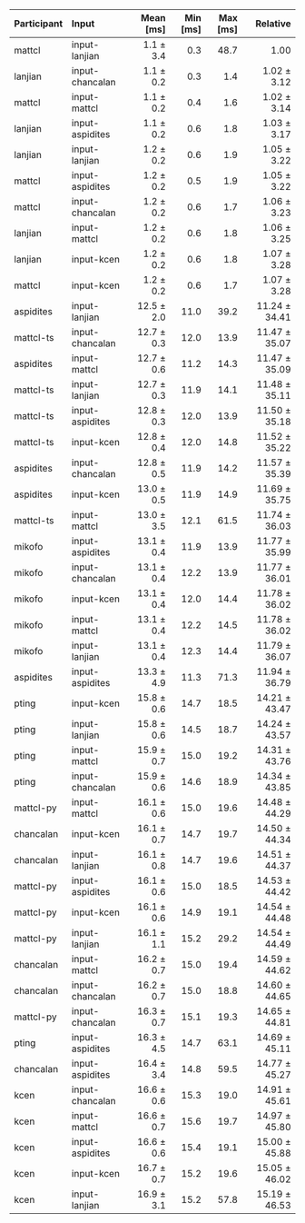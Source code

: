 | Participant | Input | Mean [ms] | Min [ms] | Max [ms] | Relative |
|:---|:---|---:|---:|---:|---:|
| mattcl | input-lanjian | 1.1 ± 3.4 | 0.3 | 48.7 | 1.00 |
| lanjian | input-chancalan | 1.1 ± 0.2 | 0.3 | 1.4 | 1.02 ± 3.12 |
| mattcl | input-mattcl | 1.1 ± 0.2 | 0.4 | 1.6 | 1.02 ± 3.14 |
| lanjian | input-aspidites | 1.1 ± 0.2 | 0.6 | 1.8 | 1.03 ± 3.17 |
| lanjian | input-lanjian | 1.2 ± 0.2 | 0.6 | 1.9 | 1.05 ± 3.22 |
| mattcl | input-aspidites | 1.2 ± 0.2 | 0.5 | 1.9 | 1.05 ± 3.22 |
| mattcl | input-chancalan | 1.2 ± 0.2 | 0.6 | 1.7 | 1.06 ± 3.23 |
| lanjian | input-mattcl | 1.2 ± 0.2 | 0.6 | 1.8 | 1.06 ± 3.25 |
| lanjian | input-kcen | 1.2 ± 0.2 | 0.6 | 1.8 | 1.07 ± 3.28 |
| mattcl | input-kcen | 1.2 ± 0.2 | 0.6 | 1.7 | 1.07 ± 3.28 |
| aspidites | input-lanjian | 12.5 ± 2.0 | 11.0 | 39.2 | 11.24 ± 34.41 |
| mattcl-ts | input-chancalan | 12.7 ± 0.3 | 12.0 | 13.9 | 11.47 ± 35.07 |
| aspidites | input-mattcl | 12.7 ± 0.6 | 11.2 | 14.3 | 11.47 ± 35.09 |
| mattcl-ts | input-lanjian | 12.7 ± 0.3 | 11.9 | 14.1 | 11.48 ± 35.11 |
| mattcl-ts | input-aspidites | 12.8 ± 0.3 | 12.0 | 13.9 | 11.50 ± 35.18 |
| mattcl-ts | input-kcen | 12.8 ± 0.4 | 12.0 | 14.8 | 11.52 ± 35.22 |
| aspidites | input-chancalan | 12.8 ± 0.5 | 11.9 | 14.2 | 11.57 ± 35.39 |
| aspidites | input-kcen | 13.0 ± 0.5 | 11.9 | 14.9 | 11.69 ± 35.75 |
| mattcl-ts | input-mattcl | 13.0 ± 3.5 | 12.1 | 61.5 | 11.74 ± 36.03 |
| mikofo | input-aspidites | 13.1 ± 0.4 | 11.9 | 13.9 | 11.77 ± 35.99 |
| mikofo | input-chancalan | 13.1 ± 0.4 | 12.2 | 13.9 | 11.77 ± 36.01 |
| mikofo | input-kcen | 13.1 ± 0.4 | 12.0 | 14.4 | 11.78 ± 36.02 |
| mikofo | input-mattcl | 13.1 ± 0.4 | 12.2 | 14.5 | 11.78 ± 36.02 |
| mikofo | input-lanjian | 13.1 ± 0.4 | 12.3 | 14.4 | 11.79 ± 36.07 |
| aspidites | input-aspidites | 13.3 ± 4.9 | 11.3 | 71.3 | 11.94 ± 36.79 |
| pting | input-kcen | 15.8 ± 0.6 | 14.7 | 18.5 | 14.21 ± 43.47 |
| pting | input-lanjian | 15.8 ± 0.6 | 14.5 | 18.7 | 14.24 ± 43.57 |
| pting | input-mattcl | 15.9 ± 0.7 | 15.0 | 19.2 | 14.31 ± 43.76 |
| pting | input-chancalan | 15.9 ± 0.6 | 14.6 | 18.9 | 14.34 ± 43.85 |
| mattcl-py | input-mattcl | 16.1 ± 0.6 | 15.0 | 19.6 | 14.48 ± 44.29 |
| chancalan | input-kcen | 16.1 ± 0.7 | 14.7 | 19.7 | 14.50 ± 44.34 |
| chancalan | input-lanjian | 16.1 ± 0.8 | 14.7 | 19.6 | 14.51 ± 44.37 |
| mattcl-py | input-aspidites | 16.1 ± 0.6 | 15.0 | 18.5 | 14.53 ± 44.42 |
| mattcl-py | input-kcen | 16.1 ± 0.6 | 14.9 | 19.1 | 14.54 ± 44.48 |
| mattcl-py | input-lanjian | 16.1 ± 1.1 | 15.2 | 29.2 | 14.54 ± 44.49 |
| chancalan | input-mattcl | 16.2 ± 0.7 | 15.0 | 19.4 | 14.59 ± 44.62 |
| chancalan | input-chancalan | 16.2 ± 0.7 | 15.0 | 18.8 | 14.60 ± 44.65 |
| mattcl-py | input-chancalan | 16.3 ± 0.7 | 15.1 | 19.3 | 14.65 ± 44.81 |
| pting | input-aspidites | 16.3 ± 4.5 | 14.7 | 63.1 | 14.69 ± 45.11 |
| chancalan | input-aspidites | 16.4 ± 3.4 | 14.8 | 59.5 | 14.77 ± 45.27 |
| kcen | input-chancalan | 16.6 ± 0.6 | 15.3 | 19.0 | 14.91 ± 45.61 |
| kcen | input-mattcl | 16.6 ± 0.7 | 15.6 | 19.7 | 14.97 ± 45.80 |
| kcen | input-aspidites | 16.6 ± 0.6 | 15.4 | 19.1 | 15.00 ± 45.88 |
| kcen | input-kcen | 16.7 ± 0.7 | 15.2 | 19.6 | 15.05 ± 46.02 |
| kcen | input-lanjian | 16.9 ± 3.1 | 15.2 | 57.8 | 15.19 ± 46.53 |
